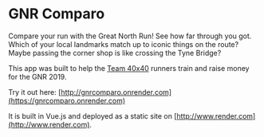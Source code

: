 # GNR Comparo

Compare your run with the Great North Run! See how far through you got. Which of your local landmarks match up to iconic things on the route? Maybe passing the corner shop is like crossing the Tyne Bridge?

This app was built to help the [Team 40x40](https://www.justgiving.com/teams/fortybyforty) runners train and raise money for the GNR 2019.

Try it out here: [http://gnrcomparo.onrender.com](https://gnrcomparo.onrender.com)

It is built in Vue.js and deployed as a static site on [http://www.render.com](http://www.render.com).
